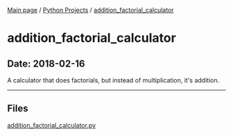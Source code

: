 [Main page](/) / [Python Projects](/python) / [addition_factorial_calculator](/python/2018-02-16_addition_factorial_calculator)

# addition_factorial_calculator

## Date: 2018-02-16

A calculator that does factorials, but instead of multiplication, it's addition.

-----

## Files

[addition_factorial_calculator.py](addition_factorial_calculator.py)